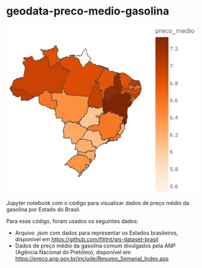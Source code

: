 # geodata-preco-medio-gasolina

![Mapa de Estados brasileiros](https://github.com/thiagocrd/geodata-preco-medio-gasolina/blob/main/gasolina-comum-semanal-09-07-2022.jpg "Mapa de Estados brasileiros, coloridos conforme preço médio da gasolina comum.")

Jupyter notebook com o código para visualizar dados de preço médio da gasolina por Estado do Brasil.

Para esse código, foram usados os seguintes dados:
- Arquivo .json com dados para representar os Estados brasileiros, disponível em <https://github.com/fititnt/gis-dataset-brasil>
- Dados de preço médio da gasolina comum divulgados pela ANP (Agência Nacional do Pretóleo), disponível em <https://preco.anp.gov.br/include/Resumo_Semanal_Index.asp>